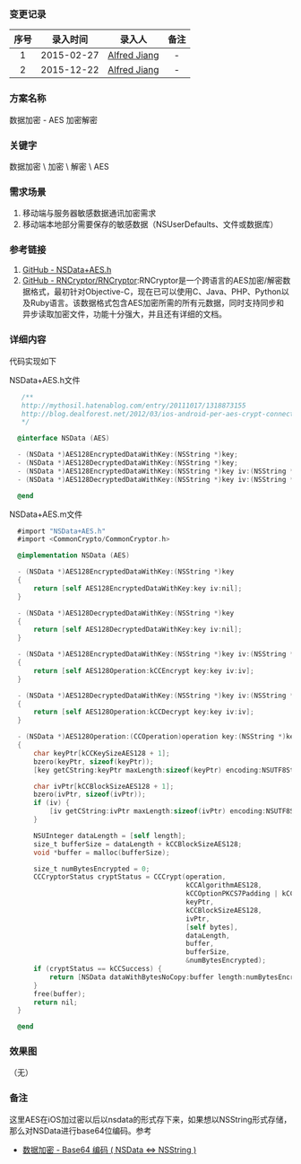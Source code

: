 ### 变更记录

| 序号 | 录入时间 | 录入人 | 备注 |
|:--------:|:--------:|:--------:|:--------:|
| 1 | 2015-02-27 | [Alfred Jiang](https://github.com/viktyz) | - |
| 2 | 2015-12-22 | [Alfred Jiang](https://github.com/viktyz) | - |

### 方案名称

数据加密 - AES 加密解密

### 关键字

数据加密 \ 加密 \ 解密 \ AES

### 需求场景

1. 移动端与服务器敏感数据通讯加密需求
2. 移动端本地部分需要保存的敏感数据（NSUserDefaults、文件或数据库）

### 参考链接

1. [GitHub - NSData+AES.h](https://gist.github.com/matsuda/9204276)
2. [GitHub - RNCryptor/RNCryptor](https://github.com/RNCryptor/RNCryptor):RNCryptor是一个跨语言的AES加密/解密数据格式，最初针对Objective-C，现在已可以使用C、Java、PHP、Python以及Ruby语言。该数据格式包含AES加密所需的所有元数据，同时支持同步和异步读取加密文件，功能十分强大，并且还有详细的文档。

### 详细内容

代码实现如下

NSData+AES.h文件
```objectivec
   /**
   http://mythosil.hatenablog.com/entry/20111017/1318873155
   http://blog.dealforest.net/2012/03/ios-android-per-aes-crypt-connection/
   */

  @interface NSData (AES)

  - (NSData *)AES128EncryptedDataWithKey:(NSString *)key;
  - (NSData *)AES128DecryptedDataWithKey:(NSString *)key;
  - (NSData *)AES128EncryptedDataWithKey:(NSString *)key iv:(NSString *)iv;
  - (NSData *)AES128DecryptedDataWithKey:(NSString *)key iv:(NSString *)iv;

  @end
```

NSData+AES.m文件
```objectivec
  #import "NSData+AES.h"
  #import <CommonCrypto/CommonCryptor.h>

  @implementation NSData (AES)

  - (NSData *)AES128EncryptedDataWithKey:(NSString *)key
  {
      return [self AES128EncryptedDataWithKey:key iv:nil];
  }

  - (NSData *)AES128DecryptedDataWithKey:(NSString *)key
  {
      return [self AES128DecryptedDataWithKey:key iv:nil];
  }

  - (NSData *)AES128EncryptedDataWithKey:(NSString *)key iv:(NSString *)iv
  {
      return [self AES128Operation:kCCEncrypt key:key iv:iv];
  }

  - (NSData *)AES128DecryptedDataWithKey:(NSString *)key iv:(NSString *)iv
  {
      return [self AES128Operation:kCCDecrypt key:key iv:iv];
  }

  - (NSData *)AES128Operation:(CCOperation)operation key:(NSString *)key iv:(NSString *)iv
  {
      char keyPtr[kCCKeySizeAES128 + 1];
      bzero(keyPtr, sizeof(keyPtr));
      [key getCString:keyPtr maxLength:sizeof(keyPtr) encoding:NSUTF8StringEncoding];

      char ivPtr[kCCBlockSizeAES128 + 1];
      bzero(ivPtr, sizeof(ivPtr));
      if (iv) {
          [iv getCString:ivPtr maxLength:sizeof(ivPtr) encoding:NSUTF8StringEncoding];
      }

      NSUInteger dataLength = [self length];
      size_t bufferSize = dataLength + kCCBlockSizeAES128;
      void *buffer = malloc(bufferSize);

      size_t numBytesEncrypted = 0;
      CCCryptorStatus cryptStatus = CCCrypt(operation,
                                            kCCAlgorithmAES128,
                                            kCCOptionPKCS7Padding | kCCOptionECBMode,
                                            keyPtr,
                                            kCCBlockSizeAES128,
                                            ivPtr,
                                            [self bytes],
                                            dataLength,
                                            buffer,
                                            bufferSize,
                                            &numBytesEncrypted);
      if (cryptStatus == kCCSuccess) {
          return [NSData dataWithBytesNoCopy:buffer length:numBytesEncrypted];
      }
      free(buffer);
      return nil;
  }

  @end
```

### 效果图
（无）

### 备注

这里AES在iOS加过密以后以nsdata的形式存下来，如果想以NSString形式存储，那么对NSData进行base64位编码。参考

* [数据加密 - Base64 编码 ( NSData <=> NSString )](Note_00002_20151218.md)